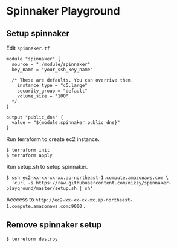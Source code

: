 # Spinnaker Playground

## Setup spinnaker

Edit `spinnaker.tf`

```hcl
module "spinnaker" {
  source = "./module/spinnaker"
  key_name = "your_ssh_key_name"
  
  /* These are defaults. You can overrive them.
    instance_type = "c5.large"
    security_group = "default"
    volume_size = "100"
  */
}

output "public_dns" {
  value = "${module.spinnaker.public_dns}"
}
```

Run terraform to create ec2 instance.

```
$ terraform init
$ terraform apply
```

Run setup.sh to setup spinnaker.

```
$ ssh ec2-xx-xx-xx-xx.ap-northeast-1.compute.amazonaws.com \
  'curl -s https://raw.githubusercontent.com/mizzy/spinnaker-playground/master/setup.sh | sh'
```

Acccess to `http://ec2-xx-xx-xx-xx.ap-northeast-1.compute.amazonaws.com:9000` .


## Remove spinnaker setup

```
$ terreform destroy
```
